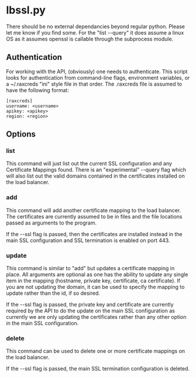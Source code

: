 lbssl.py
========

There should be no external dependancies beyond regular python.  Please let me know if you find some.  For the "list --query" it does assume a linux OS as it assumes openssl is callable through the subprocess module.

Authentication
--------------

For working with the API, (obviously) one needs to authenticate.  This script looks for authentication from command-line flags, environment variables, or a ~/.raxcreds "ini" style file in that order.  The .raxcreds file is assumed to have the following format:

    [raxcreds]
    username: <username>
    apikey: <apikey>
    region: <region>

Options
-------

### list

This command will just list out the current SSL configuration and any Certificate Mappings found.  There is an "experimental" --query flag which will also list out the valid domains contained in the certificates installed on the load balancer.

### add

This command will add another certificate mapping to the load balancer.  The certificates are currently assumed to be in files and the file locations passed as arguments to the program.  

If the --ssl flag is passed, then the certificates are installed instead in the main SSL configuration and SSL termination is enabled on port 443.

### update

This command is similar to "add" but updates a certificate mapping in place.  All arguments are optional as one has the ability to update any single item in the mapping (hostname, private key, certificate, ca certificate).  If you are not updating the domain, it can be used to specify the mapping to update rather than the id, if so desired.

If the --ssl flag is passed, the private key and certificate are currently required by the API to do the update on the main SSL configuration as currently we are only updating the certificates rather than any other option in the main SSL configuration.

### delete

This command can be used to delete one or more certificate mappings on the load balancer.  

If the --ssl flag is passed, the main SSL termination configuration is deleted.





